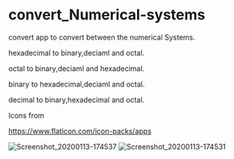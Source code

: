 # convert_Numerical-systems

convert app to convert between the numerical Systems.

hexadecimal to binary,deciaml and octal.

octal to binary,deciaml and hexadecimal.

binary to hexadecimal,deciaml and octal.

decimal to binary,hexadecimal and octal.

Icons from

https://www.flaticon.com/icon-packs/apps










![Screenshot_20200113-174537](https://user-images.githubusercontent.com/32216396/72270699-40b1a180-362e-11ea-960e-3b783b3e61cb.png) ![Screenshot_20200113-174531](https://user-images.githubusercontent.com/32216396/72270710-44452880-362e-11ea-8b5d-e7a50634cb18.png)

